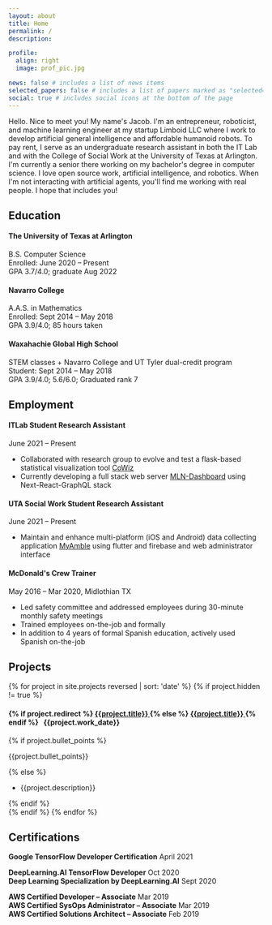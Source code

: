 ```yaml
---
layout: about
title: Home
permalink: /
description:

profile:
  align: right
  image: prof_pic.jpg

news: false # includes a list of news items
selected_papers: false # includes a list of papers marked as "selected={true}"
social: true # includes social icons at the bottom of the page
---
```


Hello. Nice to meet you! My name's Jacob. I'm an entrepreneur, roboticist, and machine learning engineer at my startup Limboid LLC where I work to develop artificial general intelligence and affordable humanoid robots. To pay rent, I serve as an undergraduate research assistant in both the IT Lab and with the College of Social Work at the University of Texas at Arlington. I'm currently a senior there working on my bachelor's degree in computer science. I love open source work, artificial intelligence, and robotics. When I'm not interacting with artificial agents, you'll find me working with real people. I hope that includes you!

## Education

#### **The University of Texas at Arlington**

B.S. Computer Science<br>
Enrolled: June 2020 – Present<br>
GPA 3.7/4.0; graduate Aug 2022

#### **Navarro College**

A.A.S. in Mathematics<br>
Enrolled: Sept 2014 – May 2018<br>
GPA 3.9/4.0; 85 hours taken

#### **Waxahachie Global High School**

STEM classes + Navarro College and UT Tyler dual-credit program<br>
Student: Sept 2014 – May 2018<br>
GPA 3.9/4.0; 5.6/6.0; Graduated rank 7

## Employment

#### **ITLab** Student Research Assistant

June 2021 – Present

- Collaborated with research group to evolve and test a flask-based statistical visualization tool [CoWiz](https://github.com/banditsbeware/dash)
- Currently developing a full stack web server [MLN-Dashboard](https://github.com/JacobFV/mln-dashboard) using Next-React-GraphQL stack

#### **UTA Social Work** Student Research Assistant

June 2021 – Present

- Maintain and enhance multi-platform (iOS and Android) data collecting application [MyAmble](http://myamble.github.io/myamble-user-website) using flutter and firebase and web administrator interface

#### **McDonald's** Crew Trainer

May 2016 – Mar 2020, Midlothian TX

- Led safety committee and addressed employees during 30-minute monthly
  safety meetings
- Trained employees on-the-job and formally
- In addition to 4 years of formal Spanish education, actively used Spanish on-the-job

## Projects

{% for project in site.projects reversed | sort: 'date' %}
{% if project.hidden != true %}
  <div style={% cycle '"background-color: #80808008"', '"background-color: #0000"' %}>
    <h4>
      {% if project.redirect %}
      <a href="{{ project.redirect }}" target="_blank">
        <b>{{project.title}}</b>
      </a>
      {% else %}
      <a href="{{ project.url | relative_url }}">
        <b>{{project.title}}</b>
      </a>
      {% endif %}
      &nbsp;
      {{project.work_date}}
    </h4>
    {% if project.bullet_points %}
    <p>
      {{project.bullet_points}}
    </p>
    {% else %}
      <ul><li>{{project.description}}</li></ul>
    {% endif %}
  </div>
{% endif %}
{% endfor %}

## Certifications

**Google TensorFlow Developer Certification** April 2021

**DeepLearning.AI TensorFlow Developer** Oct 2020<br>
**Deep Learning Specialization by DeepLearning.AI** Sept 2020

**AWS Certified Developer – Associate** Mar 2019<br>
**AWS Certified SysOps Administrator – Associate** Mar 2019<br>
**AWS Certified Solutions Architect – Associate** Feb 2019
